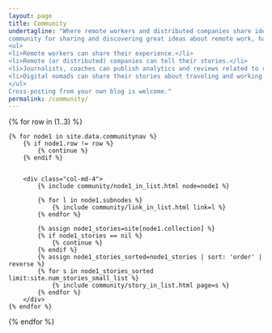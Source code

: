 ```yaml
---
layout: page
title: Community
undertagline: "Where remote workers and distributed companies share ideas. It is an online 
community for sharing and discovering great ideas about remote work, having debates, and making friends. 
<ul>
<li>Remote workers can share their experience.</li> 
<li>Remote (or distributed) companies can tell their stories.</li>
<li>Journalists, coaches can publish analytics and reviews related to remote work.</li>
<li>Digital nomads can share their stories about traveling and working remotely.</li> 
</ul>
Cross-posting from your own blog is welcome."
permalink: /community/
---
```

{% for row in (1..3) %}
<div class="row">

    {% for node1 in site.data.communitynav %}
        {% if node1.row != row %}
            {% continue %}
        {% endif %}

    
        <div class="col-md-4">
            {% include community/node1_in_list.html node=node1 %}                                                              

            {% for l in node1.subnodes %}
                {% include community/link_in_list.html link=l %}
            {% endfor %}                                 

            {% assign node1_stories=site[node1.collection] %}               
            {% if node1_stories == nil %}
                {% continue %}
            {% endif %}            
            {% assign node1_stories_sorted=node1_stories | sort: 'order' | reverse %}               
            {% for s in node1_stories_sorted limit:site.num_stories_small_list %}
                {% include community/story_in_list.html page=s %}
            {% endfor %}                                    
        </div>
    {% endfor %}
</div>   
{% endfor %}
